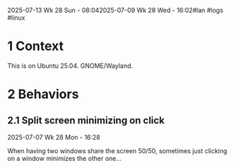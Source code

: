 2025-07-13 Wk 28 Sun - 08:042025-07-09 Wk 28 Wed - 16:02#lan #logs #linux
# 1 Context

This is on Ubuntu 25.04. GNOME/Wayland.

# 2 Behaviors

## 2.1 Split screen minimizing on click

2025-07-07 Wk 28 Mon - 16:28

When having two windows share the screen 50/50, sometimes just clicking on a window minimizes the other one...

